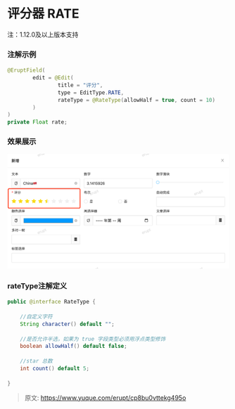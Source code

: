 # 评分器 RATE

注：1.12.0及以上版本支持

### 注解示例
```java
@EruptField(
        edit = @Edit(
            	title = "评分", 
            	type = EditType.RATE,
                rateType = @RateType(allowHalf = true, count = 10)
        )
)
private Float rate;
```

### 效果展示
![image.png](./img/_thLyAs_byoES4DQ/1688309356376-3677f142-034e-47e5-a429-802a21b16527-822905.png)

### rateType注解定义
```java
public @interface RateType {

    //自定义字符
    String character() default "";

    //是否允许半选，如果为 true 字段类型必须用浮点类型修饰
    boolean allowHalf() default false;

    //star 总数
    int count() default 5;

}
```


> 原文: <https://www.yuque.com/erupt/cp8bu0vttekg495o>